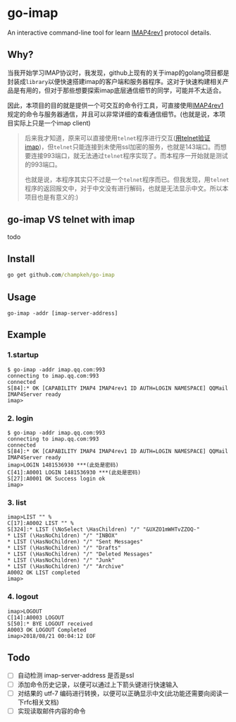 # go-imap

An interactive command-line tool for learn [IMAP4rev1](https://tools.ietf.org/html/rfc3501) protocol details.

## Why?
当我开始学习IMAP协议时，我发现，github上现有的关于imap的golang项目都是封装成`library`以便快速搭建imap的客户端和服务器程序。这对于快速构建相关产品是有用的，但对于那些想要探索imap底层通信细节的同学，可能并不太适合。

因此，本项目的目的就是提供一个可交互的命令行工具，可直接使用[IMAP4rev1](https://tools.ietf.org/html/rfc3501)规定的命令与服务器通信，并且可以非常详细的查看通信细节。(也就是说，本项目实际上只是一个imap client)

> 后来我才知道，原来可以直接使用`telnet`程序进行交互([用telnet验证imap](http://blog.51cto.com/linuxroad/1000530))，但`telnet`只能连接到未使用ssl加密的服务，也就是143端口。而想要连接993端口，就无法通过`telnet`程序实现了。而本程序一开始就是测试的993端口。
>
> 也就是说，本程序其实只不过是一个`telnet`程序而已。但我发现，用`telnet`程序的返回报文中，对于中文没有进行解码，也就是无法显示中文。所以本项目也是有意义的:)

## go-imap VS telnet with imap
todo

## Install
```cmd
go get github.com/champkeh/go-imap
```

## Usage
```
go-imap -addr [imap-server-address]
```

## Example
### 1.startup
```shell
$ go-imap -addr imap.qq.com:993
connecting to imap.qq.com:993
connected
S[84]:* OK [CAPABILITY IMAP4 IMAP4rev1 ID AUTH=LOGIN NAMESPACE] QQMail IMAP4Server ready
imap>
```

### 2. login
```shell
$ go-imap -addr imap.qq.com:993
connecting to imap.qq.com:993
connected
S[84]:* OK [CAPABILITY IMAP4 IMAP4rev1 ID AUTH=LOGIN NAMESPACE] QQMail IMAP4Server ready
imap>LOGIN 1481536930 ***(此处是密码)
C[41]:A0001 LOGIN 1481536930 ***(此处是密码)
S[27]:A0001 OK Success login ok
imap>
```

### 3. list
```
imap>LIST "" %
C[17]:A0002 LIST "" %
S[324]:* LIST (\NoSelect \HasChildren) "/" "&UXZO1mWHTvZZOQ-"
* LIST (\HasNoChildren) "/" "INBOX"
* LIST (\HasNoChildren) "/" "Sent Messages"
* LIST (\HasNoChildren) "/" "Drafts"
* LIST (\HasNoChildren) "/" "Deleted Messages"
* LIST (\HasNoChildren) "/" "Junk"
* LIST (\HasNoChildren) "/" "Archive"
A0002 OK LIST completed
imap>
```

### 4. logout
```
imap>LOGOUT
C[14]:A0003 LOGOUT
S[50]:* BYE LOGOUT received
A0003 OK LOGOUT Completed
imap>2018/08/21 00:04:12 EOF
```


## Todo
- [ ] 自动检测 imap-server-address 是否是ssl
- [ ] 添加命令历史记录，以便可以通过上下箭头键进行快速输入
- [ ] 对结果的 utf-7 编码进行转换，以便可以正确显示中文(此功能还需要向阅读一下rfc相关文档)
- [ ] 实现读取邮件内容的命令
